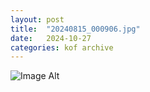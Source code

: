 ```yaml
---
layout:	post
title:	"20240815_000906.jpg"
date:	2024-10-27
categories:	kof archive
---
```


![Image Alt](https://k0f.github.io/assets/20240815_000906.jpg)